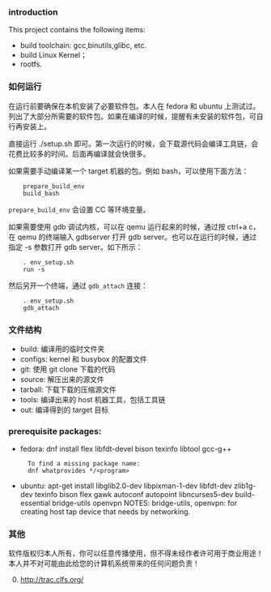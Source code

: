 ### introduction

This project contains the following items:

- build toolchain: gcc,binutils,glibc, etc.
- build Linux Kernel；
- rootfs.

### 如何运行

在运行前要确保在本机安装了必要软件包。本人在 fedora 和 ubuntu 上测试过。列出了大部分所需要的软件包。如果在编译的时候，提醒有未安装的软件包，可自行再安装上。

直接运行 ./setup.sh 即可。第一次运行的时候，会下载源代码会编译工具链，会花费比较多的时间。后面再编译就会快很多。

如果需要手动编译某一个 target 机器的包。例如 bash，可以使用下面方法：

        prepare_build_env
        build_bash

`prepare_build_env` 会设置 CC 等环境变量。

如果需要使用 gdb 调试内核，可以在 qemu 运行起来的时候，通过按 ctrl+a c，在 qemu 的终端输入 gdbserver 打开 gdb server。也可以在运行的时候，通过指定 -s 参数打开 gdb server。如下所示：

        . env_setup.sh
        run -s

然后另开一个终端，通过 `gdb_attach` 连接：

        . env_setup.sh
        gdb_attach

### 文件结构

- build: 编译用的临时文件夹
- configs: kernel 和 busybox 的配置文件
- git: 使用 git clone 下载的代码
- source: 解压出来的源文件
- tarball: 下载下载的压缩源文件
- tools: 编译出来的 host 机器工具，包括工具链
- out: 编译得到的 target 目标

### prerequisite packages:

- fedora:
    dnf install flex libfdt-devel bison texinfo libtool gcc-g++

        To find a missing package name:
        dnf whatprovides */<program>

- ubuntu:
    apt-get install libglib2.0-dev libpixman-1-dev libfdt-dev zlib1g-dev texinfo bison flex gawk autoconf autopoint libncurses5-dev build-essential bridge-utils openvpn
    NOTES:
    bridge-utils, openvpn: for creating host tap device that needs by networking.


### 其他

软件版权归本人所有，你可以任意传播使用，但不得未经作者许可用于商业用途！本人并不对可能由此给您的计算机系统带来的任何问题负责！

0. http://trac.clfs.org/
